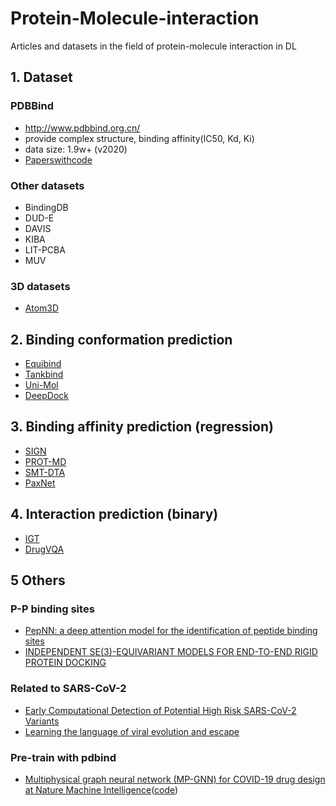 # Protein-Molecule-interaction
Articles and datasets in the field of protein-molecule interaction in DL

## 1. Dataset

### PDBBind 
* http://www.pdbbind.org.cn/
* provide complex structure, binding affinity(IC50, Kd, Ki)
* data size: 1.9w+ (v2020)
* [Paperswithcode](https://paperswithcode.com/dataset/pdbbind-1)

### Other datasets
* BindingDB
* DUD-E
* DAVIS
* KIBA
* LIT-PCBA
* MUV

### 3D datasets
* [Atom3D](https://arxiv.org/abs/2012.04035)

## 2. Binding conformation prediction

* [Equibind](https://arxiv.org/pdf/2202.05146.pdf)
* [Tankbind](https://www.biorxiv.org/content/10.1101/2022.06.06.495043v1)
* [Uni-Mol](https://chemrxiv.org/engage/chemrxiv/article-details/628e5b4d5d948517f5ce6d72)
* [DeepDock](https://www.nature.com/articles/s42256-021-00409-9)
  

## 3. Binding affinity prediction (regression)

* [SIGN](https://arxiv.org/pdf/2107.10670.pdf)
* [PROT-MD](https://arxiv.org/pdf/2204.08663.pdf)
* [SMT-DTA](https://arxiv.org/pdf/2206.09818.pdf)
* [PaxNet](https://arxiv.org/pdf/2206.02789.pdf)


## 4. Interaction prediction (binary)
* [IGT](https://academic.oup.com/bib/advance-article-abstract/doi/10.1093/bib/bbac162/6581433?redirectedFrom=fulltext)
* [DrugVQA](https://www.nature.com/articles/s42256-020-0152-y#change-history)

## 5 Others
### P-P binding sites
* [PepNN: a deep attention model for the identification of peptide binding sites](https://www.nature.com/articles/s42003-022-03445-2)
* [INDEPENDENT SE(3)-EQUIVARIANT MODELS FOR END-TO-END RIGID PROTEIN DOCKING](https://arxiv.org/pdf/2111.07786.pdf)

### Related to SARS-CoV-2
* [Early Computational Detection of Potential High Risk SARS-CoV-2 Variants](https://www.biorxiv.org/content/10.1101/2021.12.24.474095v1)
* [Learning the language of viral evolution and escape](https://www.science.org/doi/10.1126/science.abd7331)

### Pre-train with pdbind
* [Multiphysical graph neural network (MP-GNN) for COVID-19 drug design at Nature Machine Intelligence](https://www.researchgate.net/profile/Kelin-Xia/publication/361288120_Multiphysical_graph_neural_network_MP-GNN_for_COVID-19_drug_design/links/62adbd6140d84c1401b331b4/Multiphysical-graph-neural-network-MP-GNN-for-COVID-19-drug-design.pdf)([code](https://github.com/Alibaba-DAMO-DrugAI/MGNN))
